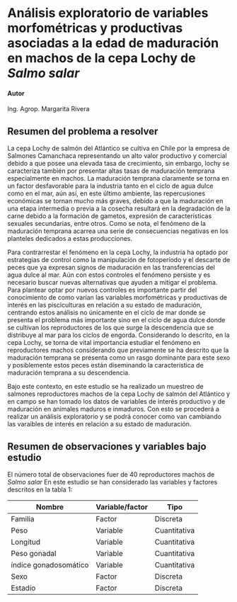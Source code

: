 # Análisis exploratorio de variables morfométricas y productivas asociadas a la edad de maduración en machos de la cepa Lochy de _Salmo salar_

#### Autor
Ing. Agrop. Margarita Rivera

## Resumen del problema a resolver

La cepa Lochy de salmón del Atlántico se cultiva en Chile por la empresa de Salmones Camanchaca representando un alto valor productivo y comercial debido a que posee una elevada tasa de crecimiento, sin embargo, lochy se caracteriza también por presentar altas tasas de maduración temprana especialmente en machos. La maduración  temprana claramente se torna en un factor desfavorable para la industria tanto en el ciclo de agua dulce como en el mar, aún así, en este último ambiente, las repercusiones económicas se tornan mucho más graves, debido a que la maduración en una etapa intermedia o previa a la cosecha resultará en la degradación de la carne debido a la formación de gametos, expresión de características sexuales secundarias, entre otros. Como se nota, el fenómeno de la maduración temprana acarrea una serie de consecuencias negativas en los planteles dedicados a estas producciones.  

Para contrarrestar el fenómeno en la cepa Lochy, la industria ha optado por estrategias de control como la manipulación de fotoperíodo y el descarte de peces que ya expresan signos de maduración en las transferencias del agua dulce al mar. Aún con estos controles el fenómeno persiste y es necesario buscar nuevas alternativas que ayuden a mitigar el problema. Para plantear optar por nuevos controles es importante partir del conocimiento de como varían las variables morfométricas y productivas de interés en las pisciculturas en relación a su estado de maduración, centrando estos análisis no únicamente en el ciclo de mar donde se presenta el problema más importante sino en el ciclo de agua dulce donde se cultivan los reproductores de los que surge la descendencia que se distribuye al mar para los ciclos de engorda. Considerando lo descrito, en la cepa Lochy, se torna de vital importancia estudiar el fenómeno en reproductores machos considerando que previamente se ha descrito que la maduración temprana se presenta como un rasgo dominante para este sexo y posiblemente estos peces están diseminando la característica de maduración temprana  a su descendencia.

Bajo este contexto, en este estudio se ha realizado un muestreo de salmones reproductores machos de la cepa Lochy de salmón del Atlántico y en campo se han tomado los datos de variables de interés productivo y de maduración en animales maduros e inmaduros. Con esto se procederá a realizar un análisis exploratorio y se podrá conocer como van cambiando las varaibles de interés en relación a su estado de maduración.

## Resumen de observaciones y variables bajo estudio

El número total de observaciones fuer de 40 reproductores machos de _Salmo salar_
En este estudio se han considerado las variables y factores descritos en la tabla 1:

|Nombre|Variable/factor|Tipo|
|------|---------------|----|
|Familia|Factor|Discreta|
|Peso|Variable|Cuantitativa|
|Longitud|Variable| Cuantitativa|
|Peso gonadal|Variable| Cuantitativa|
|índice gonadosomático|Variable| Cuantitativa|
|Sexo|Factor|Discreta|
|Estadío|Factor|Discreta|

